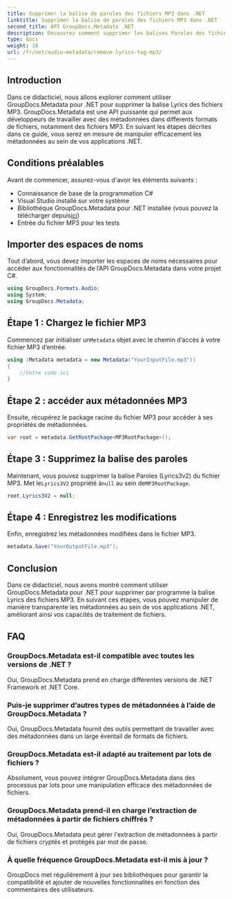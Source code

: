 ```yaml
---
title: Supprimer la balise de paroles des fichiers MP3 dans .NET
linktitle: Supprimer la balise de paroles des fichiers MP3 dans .NET
second_title: API GroupDocs.Metadata .NET
description: Découvrez comment supprimer les balises Paroles des fichiers MP3 à l’aide de GroupDocs.Metadata pour .NET. Suivez notre guide étape par étape pour une manipulation efficace des métadonnées.
type: docs
weight: 18
url: /fr/net/audio-metadata/remove-lyrics-tag-mp3/
---
```

## Introduction
Dans ce didacticiel, nous allons explorer comment utiliser GroupDocs.Metadata pour .NET pour supprimer la balise Lyrics des fichiers MP3. GroupDocs.Metadata est une API puissante qui permet aux développeurs de travailler avec des métadonnées dans différents formats de fichiers, notamment des fichiers MP3. En suivant les étapes décrites dans ce guide, vous serez en mesure de manipuler efficacement les métadonnées au sein de vos applications .NET.
## Conditions préalables
Avant de commencer, assurez-vous d'avoir les éléments suivants :
- Connaissance de base de la programmation C#
- Visual Studio installé sur votre système
-  Bibliothèque GroupDocs.Metadata pour .NET installée (vous pouvez la télécharger depuis[ici](https://releases.groupdocs.com/metadata/net/))
- Entrée du fichier MP3 pour les tests

## Importer des espaces de noms
Tout d’abord, vous devez importer les espaces de noms nécessaires pour accéder aux fonctionnalités de l’API GroupDocs.Metadata dans votre projet C#.
```csharp
using GroupDocs.Formats.Audio;
using System;
using GroupDocs.Metadata;
```
## Étape 1 : Chargez le fichier MP3
 Commencez par initialiser un`Metadata` objet avec le chemin d’accès à votre fichier MP3 d’entrée.
```csharp
using (Metadata metadata = new Metadata("YourInputFile.mp3"))
{
    //Votre code ici
}
```
## Étape 2 : accéder aux métadonnées MP3
Ensuite, récupérez le package racine du fichier MP3 pour accéder à ses propriétés de métadonnées.
```csharp
var root = metadata.GetRootPackage<MP3RootPackage>();
```
## Étape 3 : Supprimez la balise des paroles
 Maintenant, vous pouvez supprimer la balise Paroles (Lyrics3v2) du fichier MP3. Met le`Lyrics3V2` propriété à`null` au sein de`MP3RootPackage`.
```csharp
root.Lyrics3V2 = null;
```
## Étape 4 : Enregistrez les modifications
Enfin, enregistrez les métadonnées modifiées dans le fichier MP3.
```csharp
metadata.Save("YourOutputFile.mp3");
```

## Conclusion
Dans ce didacticiel, nous avons montré comment utiliser GroupDocs.Metadata pour .NET pour supprimer par programme la balise Lyrics des fichiers MP3. En suivant ces étapes, vous pouvez manipuler de manière transparente les métadonnées au sein de vos applications .NET, améliorant ainsi vos capacités de traitement de fichiers.

## FAQ
### GroupDocs.Metadata est-il compatible avec toutes les versions de .NET ?
Oui, GroupDocs.Metadata prend en charge différentes versions de .NET Framework et .NET Core.
### Puis-je supprimer d’autres types de métadonnées à l’aide de GroupDocs.Metadata ?
Oui, GroupDocs.Metadata fournit des outils permettant de travailler avec des métadonnées dans un large éventail de formats de fichiers.
### GroupDocs.Metadata est-il adapté au traitement par lots de fichiers ?
Absolument, vous pouvez intégrer GroupDocs.Metadata dans des processus par lots pour une manipulation efficace des métadonnées de fichiers.
### GroupDocs.Metadata prend-il en charge l’extraction de métadonnées à partir de fichiers chiffrés ?
Oui, GroupDocs.Metadata peut gérer l'extraction de métadonnées à partir de fichiers cryptés et protégés par mot de passe.
### À quelle fréquence GroupDocs.Metadata est-il mis à jour ?
GroupDocs met régulièrement à jour ses bibliothèques pour garantir la compatibilité et ajouter de nouvelles fonctionnalités en fonction des commentaires des utilisateurs.